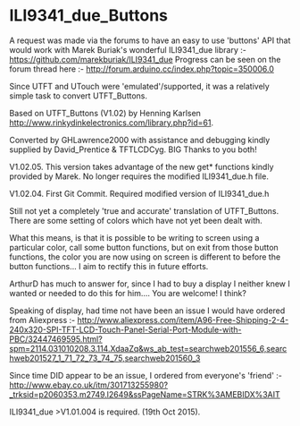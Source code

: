 # ILI9341_due_Buttons

A request was made via the forums to have an easy to use 'buttons' API that would work with Marek Buriak's wonderful ILI9341_due library :- https://github.com/marekburiak/ILI9341_due Progress can be seen on the forum thread here :- http://forum.arduino.cc/index.php?topic=350006.0

Since UTFT and UTouch were 'emulated'/supported, it was a relatively simple task to convert UTFT_Buttons.

Based on UTFT_Buttons (V1.02) by Henning Karlsen http://www.rinkydinkelectronics.com/library.php?id=61.

Converted by GHLawrence2000 with assistance and debugging kindly supplied by David_Prentice & TFTLCDCyg. BIG Thanks to you both!

V1.02.05. This version takes advantage of the new get* functions kindly provided by Marek. No longer requires the modified ILI9341_due.h file.

V1.02.04. First Git Commit. Required modified version of ILI9341_due.h

Still not yet a completely 'true and accurate' translation of UTFT_Buttons. There are some setting of colors which have not yet been dealt with.

What this means, is that it is possible to be writing to screen using a particular color, call some button functions, but on exit from those button functions, the color you are now using on screen is different to before the button functions... I aim to rectify this in future efforts.

ArthurD has much to answer for, since I had to buy a display I neither knew I wanted or needed to do this for him.... You are welcome! I think?

Speaking of display, had time not have been an issue I would have ordered from Aliexpress :- http://www.aliexpress.com/item/A96-Free-Shipping-2-4-240x320-SPI-TFT-LCD-Touch-Panel-Serial-Port-Module-with-PBC/32447469595.html?spm=2114.031010208.3.114.XdaaZq&ws_ab_test=searchweb201556_6,searchweb201527_1_71_72_73_74_75,searchweb201560_3

Since time DID appear to be an issue, I ordered from everyone's 'friend' :- http://www.ebay.co.uk/itm/301713255980?_trksid=p2060353.m2749.l2649&ssPageName=STRK%3AMEBIDX%3AIT

ILI9341_due >V1.01.004 is required. (19th Oct 2015).

